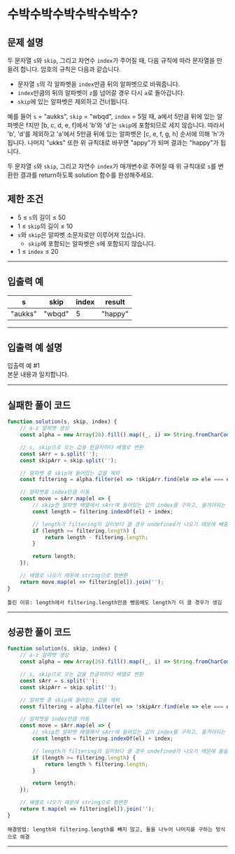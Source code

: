 # 수박수박수박수박수박수?

## 문제 설명

두 문자열 `s`와 `skip`, 그리고 자연수 `index`가 주어질 때, 다음 규칙에 따라 문자열을 만들려 합니다. 암호의 규칙은 다음과 같습니다.

-   문자열 `s`의 각 알파벳을 `index`만큼 뒤의 알파벳으로 바꿔줍니다.
-   `index`만큼의 뒤의 알파벳이 `z`를 넘어갈 경우 다시 `a`로 돌아갑니다.
-   `skip`에 있는 알파벳은 제외하고 건너뜁니다.

예를 들어 `s` = "aukks", `skip` = "wbqd", `index` = 5일 때, a에서 5만큼 뒤에 있는 알파벳은 f지만 [b, c, d, e, f]에서 'b'와 'd'는 `skip`에 포함되므로 세지 않습니다. 따라서 'b', 'd'를 제외하고 'a'에서 5만큼 뒤에 있는 알파벳은 [c, e, f, g, h] 순서에 의해 'h'가 됩니다. 나머지 "ukks" 또한 위 규칙대로 바꾸면 "appy"가 되며 결과는 "happy"가 됩니다.

두 문자열 `s`와 `skip`, 그리고 자연수 `index`가 매개변수로 주어질 때 위 규칙대로 `s`를 변환한 결과를 return하도록 solution 함수를 완성해주세요.

## 제한 조건

-   5 ≤ `s`의 길이 ≤ 50
-   1 ≤ `skip`의 길이 ≤ 10
-   `s`와 `skip`은 알파벳 소문자로만 이루어져 있습니다.
    -   `skip`에 포함되는 알파벳은 `s`에 포함되지 않습니다.
-   1 ≤ `index` ≤ 20

---

## 입출력 예

| s       | skip   | index | result  |
| ------- | ------ | ----- | ------- |
| "aukks" | "wbqd" | 5     | "happy" |

---

## 입출력 예 설명

입출력 예 #1  
본문 내용과 일치합니다.

---

## 실패한 풀이 코드

```js
function solution(s, skip, index) {
    // a-z 알파벳 생성
    const alpha = new Array(26).fill().map((_, i) => String.fromCharCode(i + 97));

    // s, skip으로 오는 값을 한글자마다 배열로 변환
    const sArr = s.split('');
    const skipArr = skip.split('');

    // 알파벳 중 skip에 들어있는 값을 제외
    const filtering = alpha.filter(el => !skipArr.find(ele => ele === el));

    // 알파벳을 index만큼 이동
    const move = sArr.map(el => {
        // skip한 알파벳 배열에서 sArr에 들어있는 값의 index를 구하고, 옮겨야되는 index만큼 더함
        const length = filtering.indexOf(el) + index;

        // length가 filtering의 길이보다 클 경우 undefined가 나오기 때문에 빼줌
        if (length >= filtering.length) {
            return length - filtering.length;
        }

        return length;
    });

    // 배열로 나오기 때문에 string으로 형변환
    return move.map(el => filtering[el]).join('');
}
```

`틀린 이유: length에서 filtering.length만큼 뺐음에도 length가 더 클 경우가 생김`

---

## 성공한 풀이 코드

```js
function solution(s, skip, index) {
    // a-z 알파벳 생성
    const alpha = new Array(26).fill().map((_, i) => String.fromCharCode(i + 97));

    // s, skip으로 오는 값을 한글자마다 배열로 변환
    const sArr = s.split('');
    const skipArr = skip.split('');

    // 알파벳 중 skip에 들어있는 값을 제외
    const filtering = alpha.filter(el => !skipArr.find(ele => ele === el));

    // 알파벳을 index만큼 이동
    const move = sArr.map(el => {
        // skip한 알파벳 배열에서 sArr에 들어있는 값의 index를 구하고, 옮겨야되는 index만큼 더함
        const length = filtering.indexOf(el) + index;

        // length가 filtering의 길이보다 클 경우 undefined가 나오기 때문에 둘을 나눠 나머지를 구함
        if (length >= filtering.length) {
            return length % filtering.length;
        }

        return length;
    });

    // 배열로 나오기 때문에 string으로 형변환
    return t.map(el => filtering[el]).join('');
}
```

`해결방법: length와 filtering.length를 빼지 않고, 둘을 나누어 나머지를 구하는 방식으로 해결`

---
